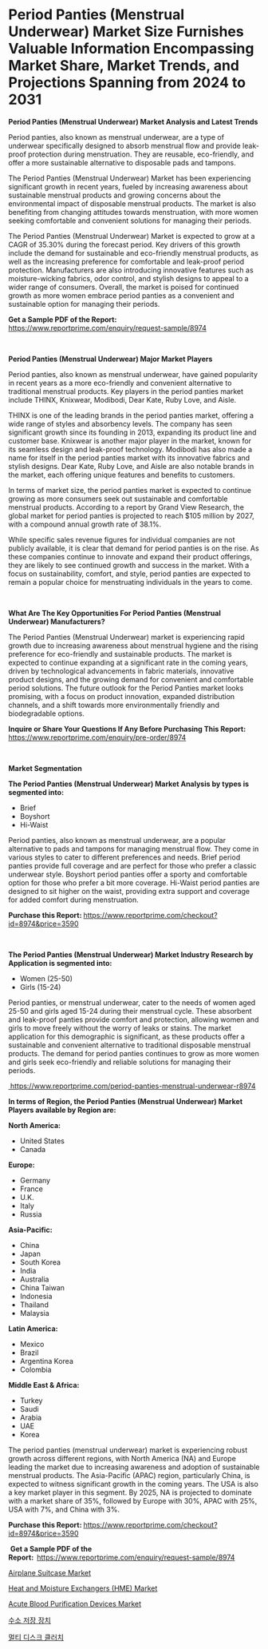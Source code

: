 <p><h1>Period Panties (Menstrual Underwear) Market Size Furnishes Valuable Information Encompassing Market Share, Market Trends, and Projections Spanning from 2024 to 2031</h1></p><p><strong>Period Panties (Menstrual Underwear) Market Analysis and Latest Trends</strong></p>
<p><p>Period panties, also known as menstrual underwear, are a type of underwear specifically designed to absorb menstrual flow and provide leak-proof protection during menstruation. They are reusable, eco-friendly, and offer a more sustainable alternative to disposable pads and tampons.</p><p>The Period Panties (Menstrual Underwear) Market has been experiencing significant growth in recent years, fueled by increasing awareness about sustainable menstrual products and growing concerns about the environmental impact of disposable menstrual products. The market is also benefiting from changing attitudes towards menstruation, with more women seeking comfortable and convenient solutions for managing their periods.</p><p>The Period Panties (Menstrual Underwear) Market is expected to grow at a CAGR of 35.30% during the forecast period. Key drivers of this growth include the demand for sustainable and eco-friendly menstrual products, as well as the increasing preference for comfortable and leak-proof period protection. Manufacturers are also introducing innovative features such as moisture-wicking fabrics, odor control, and stylish designs to appeal to a wider range of consumers. Overall, the market is poised for continued growth as more women embrace period panties as a convenient and sustainable option for managing their periods.</p></p>
<p><strong>Get a Sample PDF of the Report:&nbsp;</strong> <a href="https://www.reportprime.com/enquiry/request-sample/8974">https://www.reportprime.com/enquiry/request-sample/8974</a></p>
<p>&nbsp;</p>
<p><strong>Period Panties (Menstrual Underwear) Major Market Players</strong></p>
<p><p>Period panties, also known as menstrual underwear, have gained popularity in recent years as a more eco-friendly and convenient alternative to traditional menstrual products. Key players in the period panties market include THINX, Knixwear, Modibodi, Dear Kate, Ruby Love, and Aisle.</p><p>THINX is one of the leading brands in the period panties market, offering a wide range of styles and absorbency levels. The company has seen significant growth since its founding in 2013, expanding its product line and customer base. Knixwear is another major player in the market, known for its seamless design and leak-proof technology. Modibodi has also made a name for itself in the period panties market with its innovative fabrics and stylish designs. Dear Kate, Ruby Love, and Aisle are also notable brands in the market, each offering unique features and benefits to customers.</p><p>In terms of market size, the period panties market is expected to continue growing as more consumers seek out sustainable and comfortable menstrual products. According to a report by Grand View Research, the global market for period panties is projected to reach $105 million by 2027, with a compound annual growth rate of 38.1%.</p><p>While specific sales revenue figures for individual companies are not publicly available, it is clear that demand for period panties is on the rise. As these companies continue to innovate and expand their product offerings, they are likely to see continued growth and success in the market. With a focus on sustainability, comfort, and style, period panties are expected to remain a popular choice for menstruating individuals in the years to come.</p></p>
<p>&nbsp;</p>
<p><strong>What Are The Key Opportunities For Period Panties (Menstrual Underwear) Manufacturers?</strong></p>
<p><p>The Period Panties (Menstrual Underwear) market is experiencing rapid growth due to increasing awareness about menstrual hygiene and the rising preference for eco-friendly and sustainable products. The market is expected to continue expanding at a significant rate in the coming years, driven by technological advancements in fabric materials, innovative product designs, and the growing demand for convenient and comfortable period solutions. The future outlook for the Period Panties market looks promising, with a focus on product innovation, expanded distribution channels, and a shift towards more environmentally friendly and biodegradable options.</p></p>
<p><strong>Inquire or Share Your Questions If Any Before Purchasing This Report:</strong> <a href="https://www.reportprime.com/enquiry/pre-order/8974">https://www.reportprime.com/enquiry/pre-order/8974</a></p>
<p>&nbsp;</p>
<p><strong>Market Segmentation</strong></p>
<p><strong>The Period Panties (Menstrual Underwear) Market Analysis by types is segmented into:</strong></p>
<p><ul><li>Brief</li><li>Boyshort</li><li>Hi-Waist</li></ul></p>
<p><p>Period panties, also known as menstrual underwear, are a popular alternative to pads and tampons for managing menstrual flow. They come in various styles to cater to different preferences and needs. Brief period panties provide full coverage and are perfect for those who prefer a classic underwear style. Boyshort period panties offer a sporty and comfortable option for those who prefer a bit more coverage. Hi-Waist period panties are designed to sit higher on the waist, providing extra support and coverage for added comfort during menstruation.</p></p>
<p><strong>Purchase this Report:&nbsp;</strong><a href="https://www.reportprime.com/checkout?id=8974&price=3590">https://www.reportprime.com/checkout?id=8974&price=3590</a></p>
<p>&nbsp;</p>
<p><strong>The Period Panties (Menstrual Underwear) Market Industry Research by Application is segmented into:</strong></p>
<p><ul><li>Women (25-50)</li><li>Girls (15-24)</li></ul></p>
<p><p>Period panties, or menstrual underwear, cater to the needs of women aged 25-50 and girls aged 15-24 during their menstrual cycle. These absorbent and leak-proof panties provide comfort and protection, allowing women and girls to move freely without the worry of leaks or stains. The market application for this demographic is significant, as these products offer a sustainable and convenient alternative to traditional disposable menstrual products. The demand for period panties continues to grow as more women and girls seek eco-friendly and reliable solutions for managing their periods.</p></p>
<p><a href="https://www.reportprime.com/period-panties-menstrual-underwear-r8974">&nbsp;https://www.reportprime.com/period-panties-menstrual-underwear-r8974</a></p>
<p><strong>In terms of Region, the Period Panties (Menstrual Underwear) Market Players available by Region are:</strong></p>
<p>
    <p> <strong> North America: </strong>
        <ul>
            <li>United States</li>
            <li>Canada</li>
        </ul>
        </p> 
    <p> <strong> Europe: </strong>
        <ul>
            <li>Germany</li>
            <li>France</li>
            <li>U.K.</li>
            <li>Italy</li>
            <li>Russia</li>
        </ul>
        </p> 
    <p> <strong> Asia-Pacific: </strong>
        <ul>
            <li>China</li>
            <li>Japan</li>
            <li>South Korea</li>
            <li>India</li>
            <li>Australia</li>
            <li>China Taiwan</li>
            <li>Indonesia</li>
            <li>Thailand</li>
            <li>Malaysia</li>
        </ul>
        </p> 
    <p> <strong> Latin America: </strong>
        <ul>
            <li>Mexico</li>
            <li>Brazil</li>
            <li>Argentina Korea</li>
            <li>Colombia</li>
        </ul>
        </p> 
    <p> <strong> Middle East & Africa: </strong>
        <ul>
            <li>Turkey</li>
            <li>Saudi</li>
            <li>Arabia</li>
            <li>UAE</li>
            <li>Korea</li>
        </ul>
    </p>
    </p>
<p><p>The period panties (menstrual underwear) market is experiencing robust growth across different regions, with North America (NA) and Europe leading the market due to increasing awareness and adoption of sustainable menstrual products. The Asia-Pacific (APAC) region, particularly China, is expected to witness significant growth in the coming years. The USA is also a key market player in this segment. By 2025, NA is projected to dominate with a market share of 35%, followed by Europe with 30%, APAC with 25%, USA with 7%, and China with 3%.</p></p>
<p><strong>Purchase this Report: </strong><a href="https://www.reportprime.com/checkout?id=8974&price=3590">https://www.reportprime.com/checkout?id=8974&price=3590</a></p>
<p>&nbsp;<strong>Get a Sample PDF of the Report:&nbsp;&nbsp;</strong><a href="https://www.reportprime.com/enquiry/request-sample/8974">https://www.reportprime.com/enquiry/request-sample/8974</a></p>
<p><strong></strong></p>
<p><p><a href="https://issuu.com/reportprime-2/docs/airplane-suitcase-market-size-2030.pptx">Airplane Suitcase Market</a></p><p><a href="https://github.com/Airanohannonzb68e5pb53oc1/Market-Research-Report-List-2/blob/main/heat-and-moisture-exchangers-hme-market.md">Heat and Moisture Exchangers (HME) Market</a></p><p><a href="https://github.com/fiixsa/Market-Research-Report-List-2/blob/main/acute-blood-purification-devices-market.md">Acute Blood Purification Devices Market</a></p><p><a href="https://github.com/khytkeqagplkzqvh/Market-Research-Report-List-2/blob/main/179341473462.md">수소 저장 장치</a></p><p><a href="https://medium.com/@hilmi-2a/%EB%8B%A4%EC%96%91%ED%95%9C-%EB%94%94%EC%8A%A4%ED%81%AC-%ED%81%B4%EB%9F%AC%EC%B9%98-%EC%8B%9C%EC%9E%A5-%EC%9C%A0%ED%98%95-%EC%9D%91%EC%9A%A9-%EB%B0%8F-%EC%A7%80%EB%A6%AC%EC%97%90-%EB%8C%80%ED%95%9C-%ED%8F%AC%EA%B4%84%EC%A0%81-%ED%8F%89%EA%B0%80-1af8259e4b4a">멀티 디스크 클러치</a></p></p>